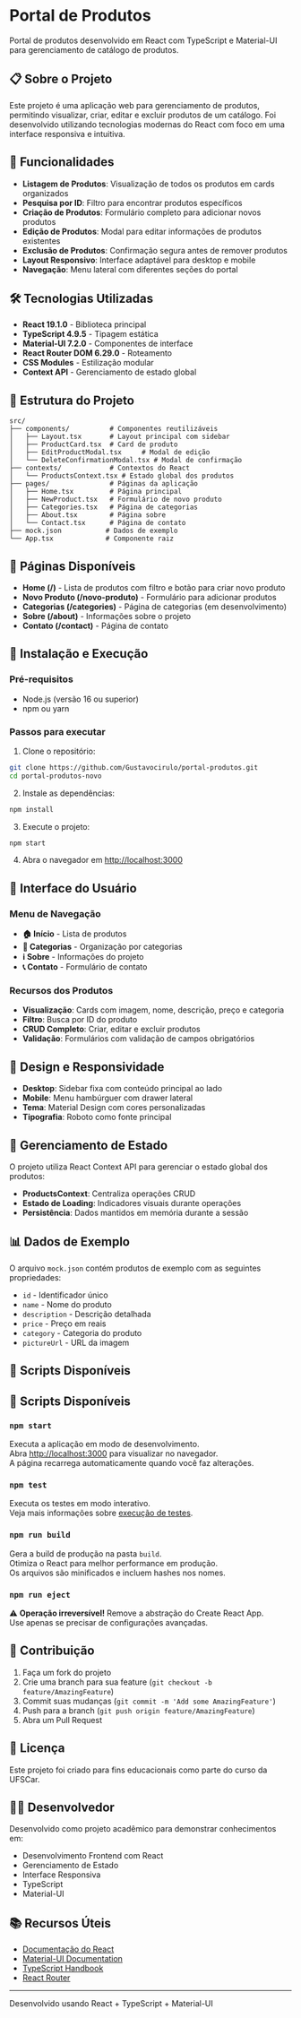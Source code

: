# Portal de Produtos

Portal de produtos desenvolvido em React com TypeScript e Material-UI para gerenciamento de catálogo de produtos.

## 📋 Sobre o Projeto

Este projeto é uma aplicação web para gerenciamento de produtos, permitindo visualizar, criar, editar e excluir produtos de um catálogo. Foi desenvolvido utilizando tecnologias modernas do React com foco em uma interface responsiva e intuitiva.

## 🚀 Funcionalidades

- **Listagem de Produtos**: Visualização de todos os produtos em cards organizados
- **Pesquisa por ID**: Filtro para encontrar produtos específicos
- **Criação de Produtos**: Formulário completo para adicionar novos produtos
- **Edição de Produtos**: Modal para editar informações de produtos existentes
- **Exclusão de Produtos**: Confirmação segura antes de remover produtos
- **Layout Responsivo**: Interface adaptável para desktop e mobile
- **Navegação**: Menu lateral com diferentes seções do portal

## 🛠️ Tecnologias Utilizadas

- **React 19.1.0** - Biblioteca principal
- **TypeScript 4.9.5** - Tipagem estática
- **Material-UI 7.2.0** - Componentes de interface
- **React Router DOM 6.29.0** - Roteamento
- **CSS Modules** - Estilização modular
- **Context API** - Gerenciamento de estado global

## 📁 Estrutura do Projeto

```
src/
├── components/          # Componentes reutilizáveis
│   ├── Layout.tsx       # Layout principal com sidebar
│   ├── ProductCard.tsx  # Card de produto
│   ├── EditProductModal.tsx     # Modal de edição
│   └── DeleteConfirmationModal.tsx # Modal de confirmação
├── contexts/            # Contextos do React
│   └── ProductsContext.tsx # Estado global dos produtos
├── pages/               # Páginas da aplicação
│   ├── Home.tsx         # Página principal
│   ├── NewProduct.tsx   # Formulário de novo produto
│   ├── Categories.tsx   # Página de categorias
│   ├── About.tsx        # Página sobre
│   └── Contact.tsx      # Página de contato
├── mock.json           # Dados de exemplo
└── App.tsx             # Componente raiz
```

## 🎯 Páginas Disponíveis

- **Home (/)** - Lista de produtos com filtro e botão para criar novo produto
- **Novo Produto (/novo-produto)** - Formulário para adicionar produtos
- **Categorias (/categories)** - Página de categorias (em desenvolvimento)
- **Sobre (/about)** - Informações sobre o projeto
- **Contato (/contact)** - Página de contato

## 🔧 Instalação e Execução

### Pré-requisitos

- Node.js (versão 16 ou superior)
- npm ou yarn

### Passos para executar

1. Clone o repositório:
```bash
git clone https://github.com/Gustavocirulo/portal-produtos.git
cd portal-produtos-novo
```

2. Instale as dependências:
```bash
npm install
```

3. Execute o projeto:
```bash
npm start
```

4. Abra o navegador em [http://localhost:3000](http://localhost:3000)

## 📱 Interface do Usuário

### Menu de Navegação
- **🏠 Início** - Lista de produtos
- **📂 Categorias** - Organização por categorias  
- **ℹ️ Sobre** - Informações do projeto
- **📞 Contato** - Formulário de contato

### Recursos dos Produtos
- **Visualização**: Cards com imagem, nome, descrição, preço e categoria
- **Filtro**: Busca por ID do produto
- **CRUD Completo**: Criar, editar e excluir produtos
- **Validação**: Formulários com validação de campos obrigatórios

## 🎨 Design e Responsividade

- **Desktop**: Sidebar fixa com conteúdo principal ao lado
- **Mobile**: Menu hambúrguer com drawer lateral
- **Tema**: Material Design com cores personalizadas
- **Tipografia**: Roboto como fonte principal

## 🔄 Gerenciamento de Estado

O projeto utiliza React Context API para gerenciar o estado global dos produtos:

- **ProductsContext**: Centraliza operações CRUD
- **Estado de Loading**: Indicadores visuais durante operações
- **Persistência**: Dados mantidos em memória durante a sessão

## 📊 Dados de Exemplo

O arquivo `mock.json` contém produtos de exemplo com as seguintes propriedades:
- `id` - Identificador único
- `name` - Nome do produto
- `description` - Descrição detalhada
- `price` - Preço em reais
- `category` - Categoria do produto
- `pictureUrl` - URL da imagem

## 🚀 Scripts Disponíveis

## 🚀 Scripts Disponíveis

### `npm start`
Executa a aplicação em modo de desenvolvimento.\
Abra [http://localhost:3000](http://localhost:3000) para visualizar no navegador.\
A página recarrega automaticamente quando você faz alterações.

### `npm test`
Executa os testes em modo interativo.\
Veja mais informações sobre [execução de testes](https://facebook.github.io/create-react-app/docs/running-tests).

### `npm run build`
Gera a build de produção na pasta `build`.\
Otimiza o React para melhor performance em produção.\
Os arquivos são minificados e incluem hashes nos nomes.

### `npm run eject`
⚠️ **Operação irreversível!** Remove a abstração do Create React App.\
Use apenas se precisar de configurações avançadas.

## 🤝 Contribuição

1. Faça um fork do projeto
2. Crie uma branch para sua feature (`git checkout -b feature/AmazingFeature`)
3. Commit suas mudanças (`git commit -m 'Add some AmazingFeature'`)
4. Push para a branch (`git push origin feature/AmazingFeature`)
5. Abra um Pull Request

## 📄 Licença

Este projeto foi criado para fins educacionais como parte do curso da UFSCar.

## 👨‍💻 Desenvolvedor

Desenvolvido como projeto acadêmico para demonstrar conhecimentos em:
- Desenvolvimento Frontend com React
- Gerenciamento de Estado
- Interface Responsiva
- TypeScript
- Material-UI

## 📚 Recursos Úteis

- [Documentação do React](https://reactjs.org/)
- [Material-UI Documentation](https://mui.com/)
- [TypeScript Handbook](https://www.typescriptlang.org/docs/)
- [React Router](https://reactrouter.com/)

---

Desenvolvido usando React + TypeScript + Material-UI

